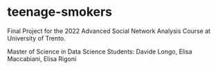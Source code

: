 # teenage-smokers
Final Project for the 2022 Advanced Social Network Analysis Course at University of Trento.

Master of Science in Data Science
Students: Davide Longo, Elisa Maccabiani, Elisa Rigoni
